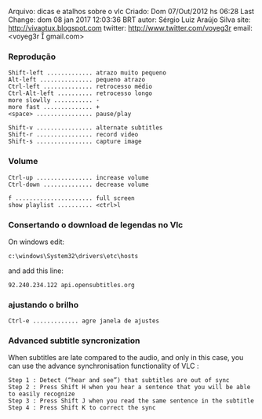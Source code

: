 Arquivo: dicas e atalhos sobre o vlc
Criado: Dom 07/Out/2012 hs 06:28
Last Change: dom 08 jan 2017 12:03:36 BRT
autor: Sérgio Luiz Araújo Silva
site: http://vivaotux.blogspot.com
twitter: http://www.twitter.com/voyeg3r
email: <voyeg3r  gmail.com>

### Reprodução

    Shift-left ............. atrazo muito pequeno
    Alt-left ............... pequeno atrazo
    Ctrl-left .............. retrocesso médio
    Ctrl-Alt-left .......... retrocesso longo
    more slowlly ........... -
    more fast .............. +
    <space> ................ pause/play

    Shift-v ................ alternate subtitles
    Shift-r ................ record video
    Shift-s ................ capture image

### Volume

    Ctrl-up ................ increase volume
    Ctrl-down .............. decrease volume

    f ...................... full screen
    show playlist .......... <ctrl>l

### Consertando o download de legendas no Vlc

On windows edit:

    c:\windows\System32\drivers\etc\hosts

and add this line:

    92.240.234.122 api.opensubtitles.org

### ajustando o brilho

    Ctrl-e ............. agre janela de ajustes

### Advanced subtitle syncronization

When subtitles are late compared to the audio, and only in this case, you can use the advance synchronisation functionality of VLC :

    Step 1 : Detect (“hear and see”) that subtitles are out of sync
    Step 2 : Press Shift H when you hear a sentence that you will be able to easily recognize
    Step 3 : Press Shift J when you read the same sentence in the subtitle
    Step 4 : Press Shift K to correct the sync

